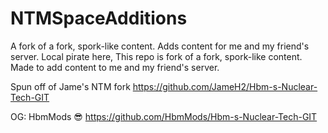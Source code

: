 # NTMSpaceAdditions
 A fork of a fork, spork-like content. Adds content for me and my friend's server.
Local pirate here, 
This repo is fork of a fork, spork-like content. 
Made to add content to me and my friend's server. 

Spun off of Jame's NTM fork https://github.com/JameH2/Hbm-s-Nuclear-Tech-GIT

OG: HbmMods 😎
https://github.com/HbmMods/Hbm-s-Nuclear-Tech-GIT
